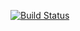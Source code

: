 [![Build Status](https://travis-ci.org/Danhayes3008/djanog-store.svg?branch=master)](https://travis-ci.org/Danhayes3008/djanog-store)